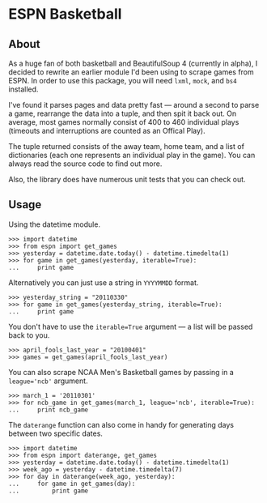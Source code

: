 ESPN Basketball
===============


About
-----

As a huge fan of both basketball and BeautifulSoup 4 (currently in alpha), I
decided to rewrite an earlier module I'd been using to scrape games from ESPN.
In order to use this package, you will need `lxml`, `mock`, and `bs4`
installed.

I've found it parses pages and data pretty fast &mdash; around a second to
parse a game, rearrange the data into a tuple, and then spit it back out. On
average, most games normally consist of 400 to 460 individual plays (timeouts
and interruptions are counted as an Offical Play).

The tuple returned consists of the away team, home team, and a list of
dictionaries (each one represents an individual play in the game). You can
always read the source code to find out more.

Also, the library does have numerous unit tests that you can check out.


Usage
-----

Using the datetime module.

    >>> import datetime
    >>> from espn import get_games
    >>> yesterday = datetime.date.today() - datetime.timedelta(1)
    >>> for game in get_games(yesterday, iterable=True):
    ...     print game

Alternatively you can just use a string in `YYYYMMDD` format.

    >>> yesterday_string = "20110330"
    >>> for game in get_games(yesterday_string, iterable=True):
    ...     print game

You don't have to use the `iterable=True` argument &mdash; a list will be passed
back to you.

    >>> april_fools_last_year = "20100401"
    >>> games = get_games(april_fools_last_year)

You can also scrape NCAA Men's Basketball games by passing in a
`league='ncb'` argument.

    >>> march_1 = '20110301'
    >>> for ncb_game in get_games(march_1, league='ncb', iterable=True):
    ...     print ncb_game

The `daterange` function can also come in handy for generating days between two
specific dates.

    >>> import datetime
    >>> from espn import daterange, get_games
    >>> yesterday = datetime.date.today() - datetime.timedelta(1)
    >>> week_ago = yesterday - datetime.timedelta(7)
    >>> for day in daterange(week_ago, yesterday):
    ...     for game in get_games(day):
    ...         print game
